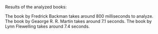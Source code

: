 Results of the analyzed books:

The book by Fredrick Backman takes around 800 milliseconds to analyze.
The book by Geaorge R. R. Martin takes around 7.1 seconds.
The book by Lynn Flewelling takes around 7.4 seconds.
